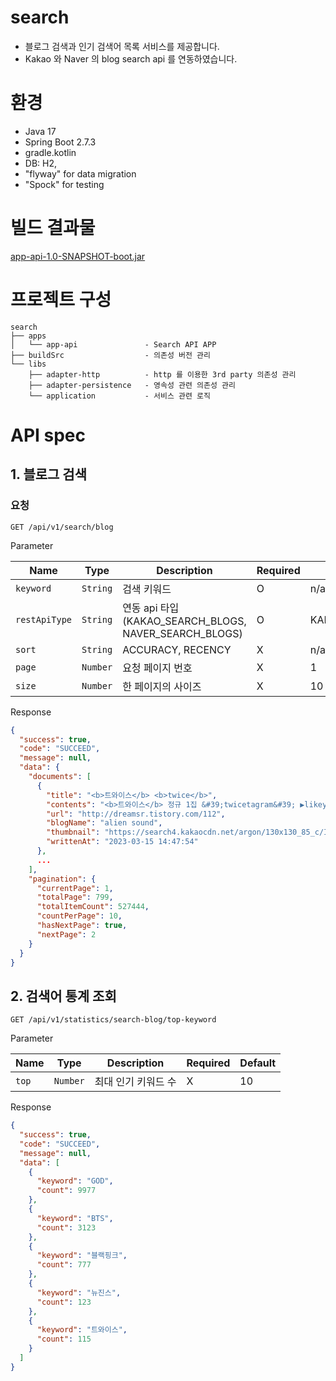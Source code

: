 # search
- 블로그 검색과 인기 검색어 목록 서비스를 제공합니다.
- Kakao 와 Naver 의 blog search api 를 연동하였습니다. 

# 환경
- Java 17 
- Spring Boot 2.7.3
- gradle.kotlin
- DB: H2, 
- "flyway" for data migration
- "Spock" for testing

# 빌드 결과물
[app-api-1.0-SNAPSHOT-boot.jar](https://github.com/ddongeee2/search)

# 프로젝트 구성
```
search
├── apps                  
│   └── app-api               - Search API APP
├── buildSrc                  - 의존성 버전 관리
└── libs
    ├── adapter-http          - http 를 이용한 3rd party 의존성 관리
    ├── adapter-persistence   - 영속성 관련 의존성 관리
    └── application           - 서비스 관련 로직
```

# API spec
## 1. 블로그 검색

### 요청
``
GET /api/v1/search/blog
``

Parameter

| Name           | Type      | Description                                      | Required | Default |
|----------------|-----------|--------------------------------------------------|----------|---------|
| `keyword`      | `String`  | 검색 키워드                                           | O        | n/a | 
| `restApiType`  | `String`  | 연동 api 타입(KAKAO_SEARCH_BLOGS, NAVER_SEARCH_BLOGS) | O        | KAKAO_SEARCH_BLOGS |
| `sort`         | `String`  | ACCURACY, RECENCY     | X        | n/a |
| `page`         | `Number` | 요청 페이지 번호                                        | X        | 1 |
| `size`         | `Number` | 한 페이지의 사이즈                                       | X        | 10 |


Response
```json
{
  "success": true,
  "code": "SUCCEED",
  "message": null,
  "data": {
    "documents": [
      {
        "title": "<b>트와이스</b> <b>twice</b>",
        "contents": "<b>트와이스</b> 정규 1집 &#39;twicetagram&#39; ▶likey baby one more time의 브리트니가 9명이 나오는 것 같은 &#39;<b>twice</b>&#39; https://www.youtube.com/watch?v=V2hlQkVJZhE 사진_멜론 가장 한국적인 걸그룹이자 보편적으로 다양한 연령층에서 제일 많이 좋아할 것 같은 그룹은 역시 &#39;<b>트와이스</b>&#39;다. 이들의 첫 정규앨범을 들어보자, 어느샌...",
        "url": "http://dreamsr.tistory.com/112",
        "blogName": "alien sound",
        "thumbnail": "https://search4.kakaocdn.net/argon/130x130_85_c/IST0yOgwR9H",
        "writtenAt": "2023-03-15 14:47:54"
      },
      ...
    ],
    "pagination": {
      "currentPage": 1,
      "totalPage": 799,
      "totalItemCount": 527444,
      "countPerPage": 10,
      "hasNextPage": true,
      "nextPage": 2
    }
  }
}
```


## 2. 검색어 통계 조회
``
GET /api/v1/statistics/search-blog/top-keyword
``


Parameter

| Name   | Type     | Description | Required | Default |
|--------|----------|-------------|----------|---------|
| `top`  | `Number` | 최대 인기 키워드 수 | X        | 10 |

Response
```json
{
  "success": true,
  "code": "SUCCEED",
  "message": null,
  "data": [
    {
      "keyword": "GOD",
      "count": 9977
    },
    {
      "keyword": "BTS",
      "count": 3123
    },
    {
      "keyword": "블랙핑크",
      "count": 777
    },
    {
      "keyword": "뉴진스",
      "count": 123
    },
    {
      "keyword": "트와이스",
      "count": 115
    }
  ]
}
```
